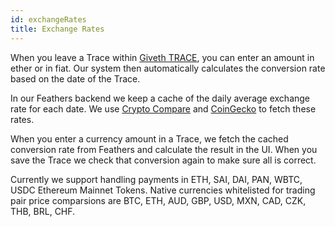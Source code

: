 ```yaml
---
id: exchangeRates
title: Exchange Rates
---
```


When you leave a Trace within [Giveth TRACE](https://beta.giveth.io), you can enter an amount in ether or in fiat. Our system then automatically calculates the conversion rate based on the date of the Trace.

In our Feathers backend we keep a cache of the daily average exchange rate for each date. We use [Crypto Compare](https://min-api.cryptocompare.com/) and [CoinGecko](https://www.coingecko.com/en/api) to fetch these rates.

When you enter a currency amount in a Trace, we fetch the cached conversion rate from Feathers and calculate the result in the UI. When you save the Trace we check that conversion again to make sure all is correct.

Currently we support handling payments in ETH, SAI, DAI, PAN, WBTC, USDC Ethereum Mainnet Tokens. Native currencies whitelisted for trading pair price comparsions are BTC, ETH, AUD, GBP, USD, MXN, CAD, CZK, THB, BRL, CHF.
